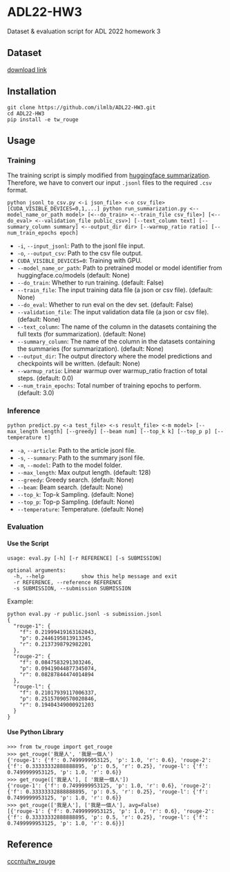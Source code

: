 # ADL22-HW3
Dataset & evaluation script for ADL 2022 homework 3

## Dataset
[download link](https://drive.google.com/file/d/186ejZVADY16RBfVjzcMcz9bal9L3inXC/view?usp=sharing)

## Installation
```
git clone https://github.com/ilmlb/ADL22-HW3.git
cd ADL22-HW3
pip install -e tw_rouge
```


## Usage
### Training
The training script is simply modified from [huggingface summarization](https://github.com/huggingface/transformers/blob/main/examples/pytorch/summarization/run_summarization.py). Therefore, we have to convert our input `.jsonl` files to the required `.csv` format. 
```
python jsonl_to_csv.py <-i json_file> <-o csv_file>
[CUDA_VISIBLE_DEVICES=0,1,...] python run_summarization.py <--model_name_or_path model> [<--do_train> <--train_file csv_file>] [<--do_eval> <--validation_file public_csv>] [--text_column text] [--summary_column summary] <--output_dir dir> [--warmup_ratio ratio] [--num_train_epochs epoch]
```
- `-i`, `--input_jsonl`: Path to the jsonl file input.
- `-o`, `--output_csv`: Path to the csv file output.
- `CUDA_VISIBLE_DEVICES=0`: Training with GPU.
- `--model_name_or_path`: Path to pretrained model or model identifier from huggingface.co/models (default: None)
- `--do_train`: Whether to run training. (default: False)
- `--train_file`: The input training data file (a json or csv file). (default: None)
- `--do_eval`: Whether to run eval on the dev set. (default: False)
- `--validation_file`: The input validation data file (a json or csv file). (default: None)
- `--text_column`: The name of the column in the datasets containing the full texts (for summarization). (default: None)
- `--summary_column`: The name of the column in the datasets containing the summaries (for summarization). (default: None)
- `--output_dir`: The output directory where the model predictions and checkpoints will be written. (default: None)
- `--warmup_ratio`: Linear warmup over warmup_ratio fraction of total steps. (default: 0.0)
- `--num_train_epochs`: Total number of training epochs to perform. (default: 3.0)

### Inference
```
python predict.py <-a test_file> <-s result_file> <-m model> [--max_length length] [--greedy] [--beam num] [--top_k k] [--top_p p] [--temperature t]
```
- `-a`, `--article`: Path to the article jsonl file. 
- `-s`, `--summary`: Path to the summary jsonl file.
- `-m`, `--model`: Path to the model folder.
- `--max_length`: Max output length. (default: 128)
- `--greedy`: Greedy search. (default: None)
- `--beam`: Beam search. (default: None)
- `--top_k`: Top-k Sampling. (default: None)
- `--top_p`: Top-p Sampling. (default: None)
- `--temperature`: Temperature. (default: None)

### Evaluation
#### Use the Script
```
usage: eval.py [-h] [-r REFERENCE] [-s SUBMISSION]

optional arguments:
  -h, --help            show this help message and exit
  -r REFERENCE, --reference REFERENCE
  -s SUBMISSION, --submission SUBMISSION
```

Example:
```
python eval.py -r public.jsonl -s submission.jsonl
{
  "rouge-1": {
    "f": 0.21999419163162043,
    "p": 0.2446195813913345,
    "r": 0.2137398792982201
  },
  "rouge-2": {
    "f": 0.0847583291303246,
    "p": 0.09419044877345074,
    "r": 0.08287844474014894
  },
  "rouge-l": {
    "f": 0.21017939117006337,
    "p": 0.25157090570020846,
    "r": 0.19404349000921203
  }
}
```


#### Use Python Library
```
>>> from tw_rouge import get_rouge
>>> get_rouge('我是人', '我是一個人')
{'rouge-1': {'f': 0.7499999953125, 'p': 1.0, 'r': 0.6}, 'rouge-2': {'f': 0.33333332888888895, 'p': 0.5, 'r': 0.25}, 'rouge-l': {'f': 0.7499999953125, 'p': 1.0, 'r': 0.6}}
>>> get_rouge(['我是人'], [ '我是一個人'])
{'rouge-1': {'f': 0.7499999953125, 'p': 1.0, 'r': 0.6}, 'rouge-2': {'f': 0.33333332888888895, 'p': 0.5, 'r': 0.25}, 'rouge-l': {'f': 0.7499999953125, 'p': 1.0, 'r': 0.6}}
>>> get_rouge(['我是人'], ['我是一個人'], avg=False)
[{'rouge-1': {'f': 0.7499999953125, 'p': 1.0, 'r': 0.6}, 'rouge-2': {'f': 0.33333332888888895, 'p': 0.5, 'r': 0.25}, 'rouge-l': {'f': 0.7499999953125, 'p': 1.0, 'r': 0.6}}]
```


## Reference
[cccntu/tw_rouge](https://github.com/cccntu/tw_rouge)
